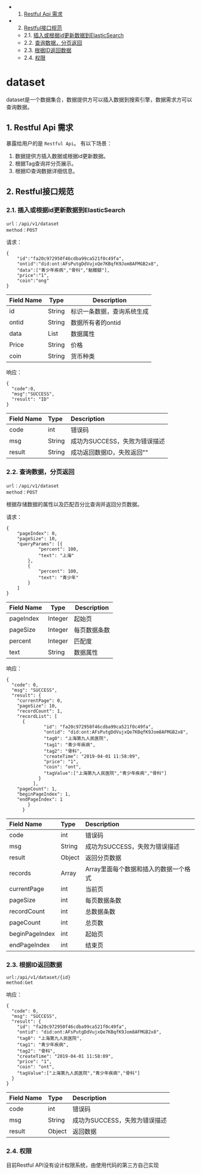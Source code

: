 * 1. [Restful Api 需求](#RestfulApi)
* 2. [Restful接口规范](#Restful)
	* 2.1. [插入或根据id更新数据到ElasticSearch](#ElasticSearch-1)
	* 2.2. [查询数据，分页返回](#)
	* 2.3. [根据ID返回数据](#ID)
	* 2.4. [权限](#-1)

<!-- vscode-markdown-toc-config
	numbering=true
	autoSave=true
	/vscode-markdown-toc-config -->
<!-- /vscode-markdown-toc -->

# dataset

dataset是一个数据集合，数据提供方可以插入数据到搜索引擎，数据需求方可以查询数据。


##  1. <a name='RestfulApi'></a>Restful Api 需求

暴露给用户的是 `Restful Api`。
有以下场景：

1. 数据提供方插入数据或根据id更新数据。
2. 根据Tag查询并分页展示。
3. 根据ID查询数据详细信息。

##  2. <a name='Restful'></a>Restful接口规范

###  2.1. <a name='ElasticSearch-1'></a>插入或根据id更新数据到ElasticSearch

```
url：/api/v1/dataset
method：POST
```

请求：

```source-json
{
	"id":"fa20c972950f46cdba99ca521f0c49fa",
	"ontid":"did:ont:AFsPutgDdVujxQe7KBqfK9Jom8AFMGB2x8",
	"data":["青少年疾病","骨科","骷髅腿"],
	"price":"1",
	"coin":"ong"
}
```

| Field Name | Type | Description |
|---|---|---|
|id|String|标识一条数据，查询系统生成|
|ontid|String|数据所有者的ontid|
|data|List|数据属性|
|Price|String|价格|
|coin|String|货币种类|

响应：

```source-json
{
  "code":0,
  "msg":"SUCCESS",
  "result": "ID"
}
```
| Field Name | Type | Description |
| :-- | :-- | :-- |
| code | int | 错误码 |
| msg | String | 成功为SUCCESS，失败为错误描述 |
| result | String | 成功返回数据ID，失败返回"" |


###  2.2. <a name=''></a>查询数据，分页返回

```
url：/api/v1/dataset
method：POST
```
根据存储数据的属性以及匹配百分比查询并返回分页数据。

请求：

```source-json
{
	"pageIndex": 0,
	"pageSize": 10,
	"queryParams": [{
			"percent": 100,
			"text": "上海"
		},
		{
			"percent": 100,
			"text": "青少年"
		}
	]
}

```

| Field Name | Type | Description |
|---|---|---|
|pageIndex|Integer|起始页|
|pageSize|Integer|每页数据条数|
|percent|Integer|匹配度|
|text|String|数据属性|

响应：

```source-json
{
  "code": 0,
  "msg": "SUCCESS",
  "result": {
    "currentPage": 0,
    "pageSize": 10,
    "recordCount": 1,
    "recordList": [
      {
              "id": "fa20c972950f46cdba99ca521f0c49fa",
              "ontid": "did:ont:AFsPutgDdVujxQe7KBqfK9Jom8AFMGB2x8",
              "tag0": "上海第九人民医院",
              "tag1": "青少年疾病",
              "tag2": "骨科",
              "createTime": "2019-04-01 11:58:09",
              "price": "1",
              "coin": "ont",
              "tagValue":["上海第九人民医院","青少年疾病","骨科"]
            }
          ],
    "pageCount": 1,
    "beginPageIndex": 1,
    "endPageIndex": 1
        }
      }
```

| Field Name | Type | Description |
| :-- | :-- | :-- |
| code | int | 错误码 |
| msg | String | 成功为SUCCESS，失败为错误描述 |
| result | Object | 返回分页数据 |
|records|Array|Array里面每个数据和插入的数据一个格式|
|currentPage|int|当前页|
|pageSize|int|每页数据条数|
|recordCount|int|总数据条数|
|pageCount|int|总页数|
|beginPageIndex|int|起始页|
|endPageIndex|int|结束页|

###  2.3. <a name='ID'></a>根据ID返回数据

```
url:/api/v1/dataset/{id}
method:Get
```

响应：

```source-json
{
  "code": 0,
  "msg": "SUCCESS",
  "result": {
    "id": "fa20c972950f46cdba99ca521f0c49fa",
    "ontid": "did:ont:AFsPutgDdVujxQe7KBqfK9Jom8AFMGB2x8",
    "tag0": "上海第九人民医院",
    "tag1": "青少年疾病",
    "tag2": "骨科",
    "createTime": "2019-04-01 11:58:09",
    "price": "1",
    "coin": "ont",
    "tagValue":["上海第九人民医院","青少年疾病","骨科"]
  }
}
```

| Field Name | Type | Description |
| :-- | :-- | :-- |
| code | int | 错误码 |
| msg | String | 成功为SUCCESS，失败为错误描述 |
| result | Object | 返回数据 |

###  2.4. <a name='-1'></a>权限

目前Restful API没有设计权限系统，由使用代码的第三方自己实现

